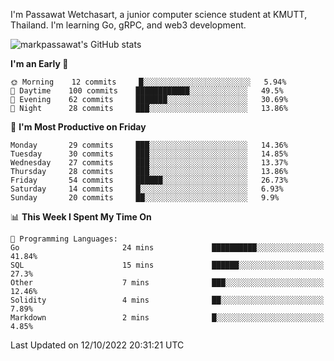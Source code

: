 
I'm Passawat Wetchasart, a junior computer science student at KMUTT, Thailand. I'm learning Go, gRPC, and web3 development.


![markpassawat's GitHub stats](https://github-readme-stats.vercel.app/api?username=markpassawat&show_icons=true&theme=radical)

<!--START_SECTION:waka-->
**I'm an Early 🐤** 

```text
🌞 Morning    12 commits     █░░░░░░░░░░░░░░░░░░░░░░░░   5.94% 
🌆 Daytime    100 commits    ████████████░░░░░░░░░░░░░   49.5% 
🌃 Evening    62 commits     ███████░░░░░░░░░░░░░░░░░░   30.69% 
🌙 Night      28 commits     ███░░░░░░░░░░░░░░░░░░░░░░   13.86%

```
📅 **I'm Most Productive on Friday** 

```text
Monday       29 commits     ███░░░░░░░░░░░░░░░░░░░░░░   14.36% 
Tuesday      30 commits     ███░░░░░░░░░░░░░░░░░░░░░░   14.85% 
Wednesday    27 commits     ███░░░░░░░░░░░░░░░░░░░░░░   13.37% 
Thursday     28 commits     ███░░░░░░░░░░░░░░░░░░░░░░   13.86% 
Friday       54 commits     ██████░░░░░░░░░░░░░░░░░░░   26.73% 
Saturday     14 commits     █░░░░░░░░░░░░░░░░░░░░░░░░   6.93% 
Sunday       20 commits     ██░░░░░░░░░░░░░░░░░░░░░░░   9.9%

```


📊 **This Week I Spent My Time On** 

```text
💬 Programming Languages: 
Go                       24 mins             ██████████░░░░░░░░░░░░░░░   41.84% 
SQL                      15 mins             ██████░░░░░░░░░░░░░░░░░░░   27.3% 
Other                    7 mins              ███░░░░░░░░░░░░░░░░░░░░░░   12.46% 
Solidity                 4 mins              ██░░░░░░░░░░░░░░░░░░░░░░░   7.89% 
Markdown                 2 mins              █░░░░░░░░░░░░░░░░░░░░░░░░   4.85%

```


 Last Updated on 12/10/2022 20:31:21 UTC
<!--END_SECTION:waka-->

<!--
**markpassawat/markpassawat** is a ✨ _special_ ✨ repository because its `README.md` (this file) appears on your GitHub profile.

Here are some ideas to get you started:

- 🔭 I’m currently working on ...
- 🌱 I’m currently learning ...
- 👯 I’m looking to collaborate on ...
- 🤔 I’m looking for help with ...
- 💬 Ask me about ...
- 📫 How to reach me: ...
- 😄 Pronouns: He/Him
- ⚡ Fun fact: ...
-->
